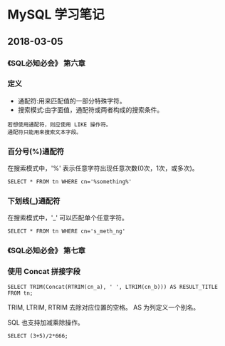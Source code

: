 # MySQL 学习笔记

## 2018-03-05

### 《SQL必知必会》 第六章

### 定义
* 通配符:用来匹配值的一部分特殊字符。
* 搜索模式:由字面值，通配符或两者构成的搜索条件。

```
若想使用通配符，则应使用 LIKE 操作符。
通配符只能用来搜索文本字段。
```

### 百分号(%)通配符
在搜索模式中，'%' 表示任意字符出现任意次数(0次，1次，或多次)。
```
SELECT * FROM tn WHERE cn='%something%'
```
### 下划线(_)通配符
在搜索模式中，'_' 可以匹配单个任意字符。
```
SELECT * FROM tn WHERE cn='s_meth_ng'
```

### 《SQL必知必会》 第七章

### 使用 Concat 拼接字段

```
SELECT TRIM(Concat(RTRIM(cn_a), ' ', LTRIM(cn_b))) AS RESULT_TITLE FROM tn;
```

TRIM, LTRIM, RTRIM 去除对应位置的空格。
AS 为列定义一个别名。

SQL 也支持加减乘除操作。
```
SELECT (3+5)/2*666;
```
